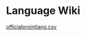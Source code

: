 #  Language Wiki
[officialprointlang.csv](https://github.com/thomasthetrain44/project-international/files/9095601/officialprointlang.csv)
